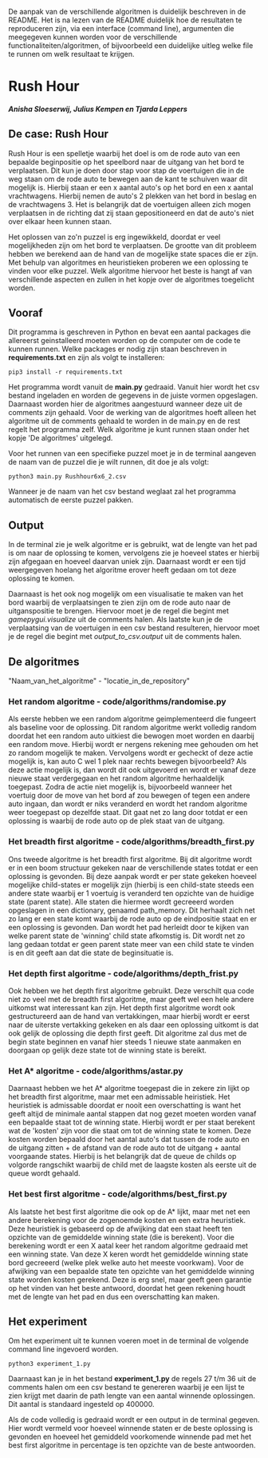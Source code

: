 De aanpak van de verschillende algoritmen is duidelijk beschreven in de README.
Het is na lezen van de README duidelijk hoe de resultaten te reproduceren zijn, via een interface (command line), argumenten die meegegeven kunnen worden voor de verschillende functionaliteiten/algoritmen, of bijvoorbeeld een duidelijke uitleg welke file te runnen om welk resultaat te krijgen.

# Rush Hour
##### Anisha Sloeserwij, Julius Kempen en Tjarda Leppers

## De case: Rush Hour
Rush Hour is een spelletje waarbij het doel is om de rode auto van een bepaalde beginpositie op het speelbord naar de uitgang van het bord te verplaatsen.
Dit kun je doen door stap voor stap de voertuigen die in de weg staan om de rode auto te bewegen aan de kant te schuiven waar dit mogelijk is. 
Hierbij staan er een x aantal auto's op het bord en een x aantal vrachtwagens. Hierbij nemen de auto's 2 plekken van het bord in beslag en de vrachtwagens 3.
Het is belangrijk dat de voertuigen alleen zich mogen verplaatsen in de richting dat zij staan gepositioneerd en dat de auto's niet over elkaar heen kunnen staan.

Het oplossen van zo'n puzzel is erg ingewikkeld, doordat er veel mogelijkheden zijn om het bord te verplaatsen.
De grootte van dit probleem hebben we berekend aan de hand van de mogelijke state spaces die er zijn. 
Met behulp van algoritmes en heuristieken proberen we een oplossing te vinden voor elke puzzel. 
Welk algoritme hiervoor het beste is hangt af van verschillende aspecten en zullen in het kopje over de algoritmes toegelicht worden. 

## Vooraf
Dit programma is geschreven in Python en bevat een aantal packages die allereerst geinstalleerd moeten worden op de computer om de code te kunnen runnen. Welke packages er nodig zijn staan beschreven in **requirements.txt** en zijn als volgt te installeren:

```
pip3 install -r requirements.txt
```

Het programma wordt vanuit de **main.py** gedraaid. Vanuit hier wordt het csv bestand ingeladen en worden de gegevens in de juiste vormen opgeslagen. Daarnaast worden hier de algoritmes aangestuurd wanneer deze uit de comments zijn gehaald. Voor de werking van de algoritmes hoeft alleen het algoritme uit de comments gehaald te worden in de main.py en de rest regelt het programma zelf. Welk algoritme je kunt runnen staan onder het kopje 'De algoritmes' uitgelegd.  

Voor het runnen van een specifieke puzzel moet je in de terminal aangeven de naam van de puzzel die je wilt runnen, dit doe je als volgt:

```
python3 main.py Rushhour6x6_2.csv
```
Wanneer je de naam van het csv bestand weglaat zal het programma automatisch de eerste puzzel pakken. 

## Output
In de terminal zie je welk algoritme er is gebruikt, wat de lengte van het pad is om naar de oplossing te komen, vervolgens zie je hoeveel states er hierbij zijn afgegaan en hoeveel daarvan uniek zijn. Daarnaast wordt er een tijd weergegeven hoelang het algoritme erover heeft gedaan om tot deze oplossing te komen.

Daarnaast is het ook nog mogelijk om een visualisatie te maken van het bord waarbij de verplaatsingen te zien zijn om de rode auto naar de uitganspositie te brengen. Hiervoor moet je de regel die begint met _gamepygui.visualize_ uit de comments halen. 
Als laatste kun je de verplaatsing van de voertuigen in een csv bestand resulteren, hiervoor moet je de regel die begint met _output_to_csv.output_ uit de comments halen. 

## De algoritmes
"Naam_van_het_algoritme" - "locatie_in_de_repository"

### Het random algoritme - code/algorithms/randomise.py
Als eerste hebben we een random algoritme geimplementeerd die fungeert als baseline voor de oplossing. 
Dit random algoritme werkt volledig random doordat het een random auto uitkiest die bewogen moet worden en daarbij een random move.
Hierbij wordt er nergens rekening mee gehouden om het zo random mogelijk te maken. 
Vervolgens wordt er gecheckt of deze actie mogelijk is, kan auto C wel 1 plek naar rechts bewegen bijvoorbeeld?
Als deze actie mogelijk is, dan wordt dit ook uitgevoerd en wordt er vanaf deze nieuwe staat verdergegaan en het random algoritme herhaaldelijk toegepast.
Zodra de actie niet mogelijk is, bijvoorbeeld wanneer het voertuig door de move van het bord af zou bewegen of tegen een andere auto ingaan, dan wordt er niks veranderd en wordt het random algoritme weer toegepast op dezelfde staat.
Dit gaat net zo lang door totdat er een oplossing is waarbij de rode auto op de plek staat van de uitgang. 

### Het breadth first algoritme - code/algorithms/breadth_first.py
Ons tweede algoritme is het breadth first algoritme. 
Bij dit algoritme wordt er in een boom structuur gekeken naar de verschillende states totdat er een oplossing is gevonden. 
Bij deze aanpak wordt er per state gekeken hoeveel mogelijke child-states er mogelijk zijn (hierbij is een child-state steeds een andere state waarbij er 1 voertuig is veranderd ten opzichte van de huidige state (parent state).
Alle staten die hiermee wordt gecreeerd worden opgeslagen in een dictionary, genaamd path_memory.
Dit herhaalt zich net zo lang er een state komt waarbij de rode auto op de eindpositie staat en er een oplossing is gevonden. 
Dan wordt het pad herleidt door te kijken van welke parent state de 'winning' child state afkomstig is.
Dit wordt net zo lang gedaan totdat er geen parent state meer van een child state te vinden is en dit geeft aan dat die state de beginsituatie is. 

### Het depth first algoritme - code/algorithms/depth_frist.py
Ook hebben we het depth first algoritme gebruikt. Deze verschilt qua code niet zo veel met de breadth first algoritme, maar geeft wel een hele andere uitkomst wat interessant kan zijn. Het depth first algoritme wordt ook gestructureerd aan de hand van vertakkingen, maar hierbij wordt er eerst naar de uiterste vertakking gekeken en als daar een oplossing uitkomt is dat ook gelijk de oplossing die depth first geeft.
Dit algoritme zal dus met de begin state beginnen en vanaf hier steeds 1 nieuwe state aanmaken en doorgaan op gelijk deze state tot de winning state is bereikt.

### Het A* algoritme - code/algorithms/astar.py
Daarnaast hebben we het A* algoritme toegepast die in zekere zin lijkt op het breadth first algoritme, maar met een admissable heiristiek.
Het heuristiek is admissable doordat er nooit een overschatting is want het geeft altijd de minimale aantal stappen dat nog gezet moeten worden vanaf een bepaalde staat tot de winning state. Hierbij wordt er per staat berekent wat de 'kosten' zijn voor die staat om tot de winning state te komen. Deze kosten worden bepaald door het aantal auto's dat tussen de rode auto en de uitgang zitten + de afstand van de rode auto tot de uitgang + aantal voorgaande states. Hierbij is het belangrijk dat de queue de childs op volgorde rangschikt waarbij de child met de laagste kosten als eerste uit de queue wordt gehaald.  

### Het best first algoritme - code/algorithms/best_first.py
Als laatste het best first algoritme die ook op de A* lijkt, maar met net een andere berekening voor de zogenoemde kosten en een extra heuristiek. Deze heuristiek is gebaseerd op de afwijking dat een staat heeft ten opzichte van de gemiddelde winning state (die is berekent).
Voor die berekening wordt er een X aatal keer het random algoritme gedraaid met een winning state. Van deze X keren wordt het gemiddelde winning state bord gecreeerd (welke plek welke auto het meeste voorkwam). Voor de afwijking van een bepaalde state ten opzichte van het gemiddelde winning state worden kosten gerekend. 
Deze is erg snel, maar geeft geen garantie op het vinden van het beste antwoord, doordat het geen rekening houdt met de lengte van het pad en dus een overschatting kan maken. 

## Het experiment
Om het experiment uit te kunnen voeren moet in de terminal de volgende command line ingevoerd worden. 
```
python3 experiment_1.py
```
Daarnaast kan je in het bestand **experiment_1.py** de regels 27 t/m 36 uit de comments halen om een csv bestand te genereren waarbij je een lijst te zien krijgt met daarin de path lengte van een aantal winnende oplossingen. Dit aantal is standaard ingesteld op 400000. 

Als de code volledig is gedraaid wordt er een output in de terminal gegeven. Hier wordt vermeld voor hoeveel winnende staten er de beste oplossing is gevonden en hoeveel het gemiddeld voorkomende winnende pad met het best first algoritme in percentage is ten opzichte van de beste antwoorden. 
